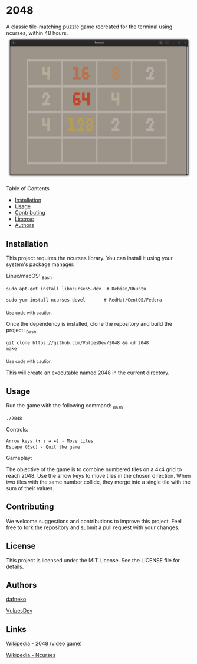 # 2048

A classic tile-matching puzzle game recreated for the terminal using ncurses, within 48 hours.
![2048](./img/img1.png)

Table of Contents

- [Installation](#installation)
- [Usage](#usage)
- [Contributing](#contributing)
- [License](#license)
- [Authors](#authors)


## Installation

This project requires the ncurses library. You can install it using your system's package manager.

Linux/macOS:
<sub>Bash</sub>
```
sudo apt-get install libncurses5-dev  # Debian/Ubuntu
```
```
sudo yum install ncurses-devel       # RedHat/CentOS/Fedora
```
<sub>Use code with caution.</sub>

Once the dependency is installed, clone the repository and build the project:
<sub>Bash</sub>
```
git clone https://github.com/VulpesDev/2048 && cd 2048
make
```
<sub>Use code with caution.</sub>

This will create an executable named 2048 in the current directory.

## Usage

Run the game with the following command:
<sub>Bash</sub>
```
./2048
```

Controls:

    Arrow keys (↑ ↓ → ←) - Move tiles
    Escape (Esc) - Quit the game

Gameplay:

The objective of the game is to combine numbered tiles on a 4x4 grid to reach 2048. Use the arrow keys to move tiles in the chosen direction. When two tiles with the same number collide, they merge into a single tile with the sum of their values.

## Contributing

We welcome suggestions and contributions to improve this project. Feel free to fork the repository and submit a pull request with your changes.

## License

This project is licensed under the MIT License. See the LICENSE file for details.

## Authors

[dafneko](https://github.com/dafneko)

[VulpesDev](https://github.com/vulpesdev)

## Links

[Wikipedia - 2048 (video game)](https://en.wikipedia.org/wiki/2048_%28video_game%29)

[Wikipedia - Ncurses](https://en.wikipedia.org/wiki/Ncurses)
